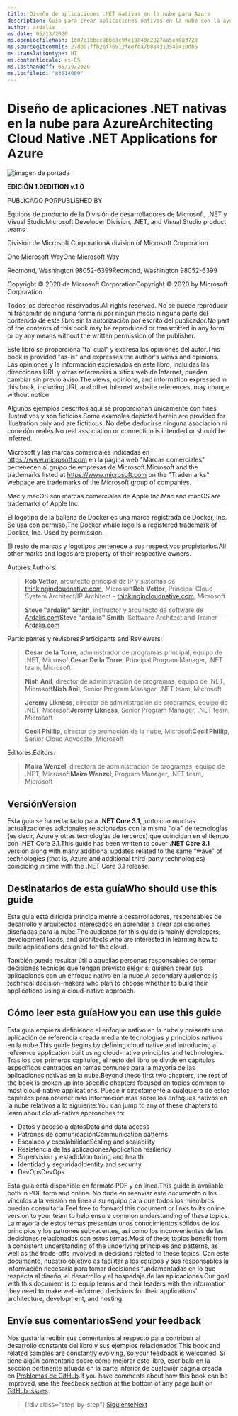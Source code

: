 ```yaml
---
title: Diseño de aplicaciones .NET nativas en la nube para Azure
description: Guía para crear aplicaciones nativas en la nube con la ayuda de contenedores, microservicios y características sin servidor de Azure.
author: ardalis
ms.date: 05/13/2020
ms.openlocfilehash: 1607c1bbcc9bbb3c9fe19840a2827aa5ea083728
ms.sourcegitcommit: 27db07ffb26f76912feefba7b884313547410db5
ms.translationtype: HT
ms.contentlocale: es-ES
ms.lasthandoff: 05/19/2020
ms.locfileid: "83614009"
---
```

# <a name="architecting-cloud-native-net-applications-for-azure"></a><span data-ttu-id="39dbc-103">Diseño de aplicaciones .NET nativas en la nube para Azure</span><span class="sxs-lookup"><span data-stu-id="39dbc-103">Architecting Cloud Native .NET Applications for Azure</span></span>

![imagen de portada](./media/cover.png)

<span data-ttu-id="39dbc-105">**EDICIÓN 1.0**</span><span class="sxs-lookup"><span data-stu-id="39dbc-105">**EDITION v.1.0**</span></span>

<span data-ttu-id="39dbc-106">PUBLICADO POR</span><span class="sxs-lookup"><span data-stu-id="39dbc-106">PUBLISHED BY</span></span>

<span data-ttu-id="39dbc-107">Equipos de producto de la División de desarrolladores de Microsoft, .NET y Visual Studio</span><span class="sxs-lookup"><span data-stu-id="39dbc-107">Microsoft Developer Division, .NET, and Visual Studio product teams</span></span>

<span data-ttu-id="39dbc-108">División de Microsoft Corporation</span><span class="sxs-lookup"><span data-stu-id="39dbc-108">A division of Microsoft Corporation</span></span>

<span data-ttu-id="39dbc-109">One Microsoft Way</span><span class="sxs-lookup"><span data-stu-id="39dbc-109">One Microsoft Way</span></span>

<span data-ttu-id="39dbc-110">Redmond, Washington 98052-6399</span><span class="sxs-lookup"><span data-stu-id="39dbc-110">Redmond, Washington 98052-6399</span></span>

<span data-ttu-id="39dbc-111">Copyright &copy; 2020 de Microsoft Corporation</span><span class="sxs-lookup"><span data-stu-id="39dbc-111">Copyright &copy; 2020 by Microsoft Corporation</span></span>

<span data-ttu-id="39dbc-112">Todos los derechos reservados.</span><span class="sxs-lookup"><span data-stu-id="39dbc-112">All rights reserved.</span></span> <span data-ttu-id="39dbc-113">No se puede reproducir ni transmitir de ninguna forma ni por ningún medio ninguna parte del contenido de este libro sin la autorización por escrito del publicador.</span><span class="sxs-lookup"><span data-stu-id="39dbc-113">No part of the contents of this book may be reproduced or transmitted in any form or by any means without the written permission of the publisher.</span></span>

<span data-ttu-id="39dbc-114">Este libro se proporciona “tal cual” y expresa las opiniones del autor.</span><span class="sxs-lookup"><span data-stu-id="39dbc-114">This book is provided "as-is" and expresses the author's views and opinions.</span></span> <span data-ttu-id="39dbc-115">Las opiniones y la información expresados en este libro, incluidas las direcciones URL y otras referencias a sitios web de Internet, pueden cambiar sin previo aviso.</span><span class="sxs-lookup"><span data-stu-id="39dbc-115">The views, opinions, and information expressed in this book, including URL and other Internet website references, may change without notice.</span></span>

<span data-ttu-id="39dbc-116">Algunos ejemplos descritos aquí se proporcionan únicamente con fines ilustrativos y son ficticios.</span><span class="sxs-lookup"><span data-stu-id="39dbc-116">Some examples depicted herein are provided for illustration only and are fictitious.</span></span> <span data-ttu-id="39dbc-117">No debe deducirse ninguna asociación ni conexión reales.</span><span class="sxs-lookup"><span data-stu-id="39dbc-117">No real association or connection is intended or should be inferred.</span></span>

<span data-ttu-id="39dbc-118">Microsoft y las marcas comerciales indicadas en https://www.microsoft.com en la página web "Marcas comerciales" pertenecen al grupo de empresas de Microsoft.</span><span class="sxs-lookup"><span data-stu-id="39dbc-118">Microsoft and the trademarks listed at https://www.microsoft.com on the "Trademarks" webpage are trademarks of the Microsoft group of companies.</span></span>

<span data-ttu-id="39dbc-119">Mac y macOS son marcas comerciales de Apple Inc.</span><span class="sxs-lookup"><span data-stu-id="39dbc-119">Mac and macOS are trademarks of Apple Inc.</span></span>

<span data-ttu-id="39dbc-120">El logotipo de la ballena de Docker es una marca registrada de Docker, Inc. Se usa con permiso.</span><span class="sxs-lookup"><span data-stu-id="39dbc-120">The Docker whale logo is a registered trademark of Docker, Inc. Used by permission.</span></span>

<span data-ttu-id="39dbc-121">El resto de marcas y logotipos pertenece a sus respectivos propietarios.</span><span class="sxs-lookup"><span data-stu-id="39dbc-121">All other marks and logos are property of their respective owners.</span></span>

<span data-ttu-id="39dbc-122">Autores:</span><span class="sxs-lookup"><span data-stu-id="39dbc-122">Authors:</span></span>

> <span data-ttu-id="39dbc-123">**Rob Vettor**, arquitecto principal de IP y sistemas de [thinkingincloudnative.com](http://thinkingincloudnative.com/about/), Microsoft</span><span class="sxs-lookup"><span data-stu-id="39dbc-123">**Rob Vettor**, Principal Cloud System Architect/IP Architect - [thinkingincloudnative.com](http://thinkingincloudnative.com/about/), Microsoft</span></span>
>
> <span data-ttu-id="39dbc-124">**Steve "ardalis" Smith**, instructor y arquitecto de software de [Ardalis.com](https://ardalis.com)</span><span class="sxs-lookup"><span data-stu-id="39dbc-124">**Steve "ardalis" Smith**, Software Architect and Trainer - [Ardalis.com](https://ardalis.com)</span></span>

<span data-ttu-id="39dbc-125">Participantes y revisores:</span><span class="sxs-lookup"><span data-stu-id="39dbc-125">Participants and Reviewers:</span></span>

> <span data-ttu-id="39dbc-126">**Cesar de la Torre**, administrador de programas principal, equipo de .NET, Microsoft</span><span class="sxs-lookup"><span data-stu-id="39dbc-126">**Cesar De la Torre**, Principal Program Manager, .NET team, Microsoft</span></span>
>
> <span data-ttu-id="39dbc-127">**Nish Anil**, director de administración de programas, equipo de .NET, Microsoft</span><span class="sxs-lookup"><span data-stu-id="39dbc-127">**Nish Anil**, Senior Program Manager, .NET team, Microsoft</span></span>
>
> <span data-ttu-id="39dbc-128">**Jeremy Likness**, director de administración de programas, equipo de .NET, Microsoft</span><span class="sxs-lookup"><span data-stu-id="39dbc-128">**Jeremy Likness**, Senior Program Manager, .NET team, Microsoft</span></span>
>
> <span data-ttu-id="39dbc-129">**Cecil Phillip**, director de promoción de la nube, Microsoft</span><span class="sxs-lookup"><span data-stu-id="39dbc-129">**Cecil Phillip**, Senior Cloud Advocate, Microsoft</span></span>

<span data-ttu-id="39dbc-130">Editores:</span><span class="sxs-lookup"><span data-stu-id="39dbc-130">Editors:</span></span>

> <span data-ttu-id="39dbc-131">**Maira Wenzel**, directora de administración de programas, equipo de .NET, Microsoft</span><span class="sxs-lookup"><span data-stu-id="39dbc-131">**Maira Wenzel**, Program Manager, .NET team, Microsoft</span></span>

## <a name="version"></a><span data-ttu-id="39dbc-132">Versión</span><span class="sxs-lookup"><span data-stu-id="39dbc-132">Version</span></span>

<span data-ttu-id="39dbc-133">Esta guía se ha redactado para **.NET Core 3.1**, junto con muchas actualizaciones adicionales relacionadas con la misma "ola" de tecnologías (es decir, Azure y otras tecnologías de terceros) que coincidan en el tiempo con .NET Core 3.1.</span><span class="sxs-lookup"><span data-stu-id="39dbc-133">This guide has been written to cover **.NET Core 3.1** version along with many additional updates related to the same “wave” of technologies (that is, Azure and additional third-party technologies) coinciding in time with the .NET Core 3.1 release.</span></span>

## <a name="who-should-use-this-guide"></a><span data-ttu-id="39dbc-134">Destinatarios de esta guía</span><span class="sxs-lookup"><span data-stu-id="39dbc-134">Who should use this guide</span></span>

<span data-ttu-id="39dbc-135">Esta guía está dirigida principalmente a desarrolladores, responsables de desarrollo y arquitectos interesados en aprender a crear aplicaciones diseñadas para la nube.</span><span class="sxs-lookup"><span data-stu-id="39dbc-135">The audience for this guide is mainly developers, development leads, and architects who are interested in learning how to build applications designed for the cloud.</span></span>

<span data-ttu-id="39dbc-136">También puede resultar útil a aquellas personas responsables de tomar decisiones técnicas que tengan previsto elegir si quieren crear sus aplicaciones con un enfoque nativo en la nube.</span><span class="sxs-lookup"><span data-stu-id="39dbc-136">A secondary audience is technical decision-makers who plan to choose whether to build their applications using a cloud-native approach.</span></span>

## <a name="how-you-can-use-this-guide"></a><span data-ttu-id="39dbc-137">Cómo leer esta guía</span><span class="sxs-lookup"><span data-stu-id="39dbc-137">How you can use this guide</span></span>

<span data-ttu-id="39dbc-138">Esta guía empieza definiendo el enfoque nativo en la nube y presenta una aplicación de referencia creada mediante tecnologías y principios nativos en la nube.</span><span class="sxs-lookup"><span data-stu-id="39dbc-138">This guide begins by defining cloud native and introducing a reference application built using cloud-native principles and technologies.</span></span> <span data-ttu-id="39dbc-139">Tras los dos primeros capítulos, el resto del libro se divide en capítulos específicos centrados en temas comunes para la mayoría de las aplicaciones nativas en la nube.</span><span class="sxs-lookup"><span data-stu-id="39dbc-139">Beyond these first two chapters, the rest of the book is broken up into specific chapters focused on topics common to most cloud-native applications.</span></span> <span data-ttu-id="39dbc-140">Puede ir directamente a cualquiera de estos capítulos para obtener más información más sobre los enfoques nativos en la nube relativos a lo siguiente:</span><span class="sxs-lookup"><span data-stu-id="39dbc-140">You can jump to any of these chapters to learn about cloud-native approaches to:</span></span>

- <span data-ttu-id="39dbc-141">Datos y acceso a datos</span><span class="sxs-lookup"><span data-stu-id="39dbc-141">Data and data access</span></span>
- <span data-ttu-id="39dbc-142">Patrones de comunicación</span><span class="sxs-lookup"><span data-stu-id="39dbc-142">Communication patterns</span></span>
- <span data-ttu-id="39dbc-143">Escalado y escalabilidad</span><span class="sxs-lookup"><span data-stu-id="39dbc-143">Scaling and scalability</span></span>
- <span data-ttu-id="39dbc-144">Resistencia de las aplicaciones</span><span class="sxs-lookup"><span data-stu-id="39dbc-144">Application resiliency</span></span>
- <span data-ttu-id="39dbc-145">Supervisión y estado</span><span class="sxs-lookup"><span data-stu-id="39dbc-145">Monitoring and health</span></span>
- <span data-ttu-id="39dbc-146">Identidad y seguridad</span><span class="sxs-lookup"><span data-stu-id="39dbc-146">Identity and security</span></span>
- <span data-ttu-id="39dbc-147">DevOps</span><span class="sxs-lookup"><span data-stu-id="39dbc-147">DevOps</span></span>

<span data-ttu-id="39dbc-148">Esta guía está disponible en formato PDF y en línea.</span><span class="sxs-lookup"><span data-stu-id="39dbc-148">This guide is available both in PDF form and online.</span></span> <span data-ttu-id="39dbc-149">No dude en reenviar este documento o los vínculos a la versión en línea a su equipo para que todos los miembros puedan consultarla.</span><span class="sxs-lookup"><span data-stu-id="39dbc-149">Feel free to forward this document or links to its online version to your team to help ensure common understanding of these topics.</span></span> <span data-ttu-id="39dbc-150">La mayoría de estos temas presentan unos conocimientos sólidos de los principios y los patrones subyacentes, así como los inconvenientes de las decisiones relacionadas con estos temas.</span><span class="sxs-lookup"><span data-stu-id="39dbc-150">Most of these topics benefit from a consistent understanding of the underlying principles and patterns, as well as the trade-offs involved in decisions related to these topics.</span></span> <span data-ttu-id="39dbc-151">Con este documento, nuestro objetivo es facilitar a los equipos y sus responsables la información necesaria para tomar decisiones fundamentadas en lo que respecta al diseño, el desarrollo y el hospedaje de las aplicaciones.</span><span class="sxs-lookup"><span data-stu-id="39dbc-151">Our goal with this document is to equip teams and their leaders with the information they need to make well-informed decisions for their applications' architecture, development, and hosting.</span></span>

## <a name="send-your-feedback"></a><span data-ttu-id="39dbc-152">Envíe sus comentarios</span><span class="sxs-lookup"><span data-stu-id="39dbc-152">Send your feedback</span></span>

<span data-ttu-id="39dbc-153">Nos gustaría recibir sus comentarios al respecto para contribuir al desarrollo constante del libro y sus ejemplos relacionados.</span><span class="sxs-lookup"><span data-stu-id="39dbc-153">This book and related samples are constantly evolving, so your feedback is welcomed!</span></span> <span data-ttu-id="39dbc-154">Si tiene algún comentario sobre cómo mejorar este libro, escríbalo en la sección pertinente situada en la parte inferior de cualquier página creada en [Problemas de GitHub](https://github.com/dotnet/docs/issues).</span><span class="sxs-lookup"><span data-stu-id="39dbc-154">If you have comments about how this book can be improved, use the feedback section at the bottom of any page built on [GitHub issues](https://github.com/dotnet/docs/issues).</span></span>

>[!div class="step-by-step"]
>[<span data-ttu-id="39dbc-155">Siguiente</span><span class="sxs-lookup"><span data-stu-id="39dbc-155">Next</span></span>](introduction.md)
